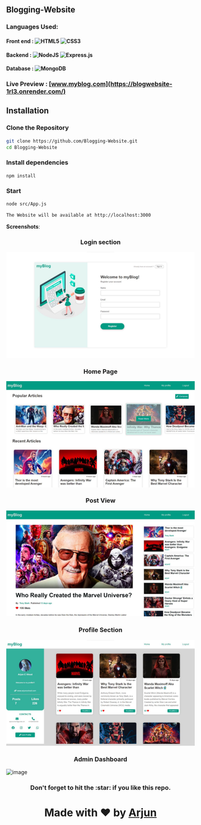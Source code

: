 
## Blogging-Website
### Languages Used:
#### Front end : ![HTML5](https://img.shields.io/badge/html5-%23E34F26.svg?style=flat&logo=html5&logoColor=white) ![CSS3](https://img.shields.io/badge/css3-%231572B6.svg?style=flat&logo=css3&logoColor=white) 
#### Backend : ![NodeJS](https://img.shields.io/badge/node.js-6DA55F?style=flat&logo=node.js&logoColor=white) ![Express.js](https://img.shields.io/badge/express.js-%23404d59.svg?style=flat&logo=express&logoColor=%2361DAFB)
#### Database : ![MongoDB](https://img.shields.io/badge/MongoDB-%234ea94b.svg?style=flat&logo=mongodb&logoColor=white) <br />
### Live Preview : [www.myblog.com](https://blogwebsite-1rl3.onrender.com/)
## Installation

### Clone the Repository

```bash
git clone https://github.com/Blogging-Website.git
cd Blogging-Website
```
### Install dependencies
```console 
npm install
```
### Start
```console
node src/App.js
```
```sh
The Website will be available at http://localhost:3000
```
 **Screenshots**: 

<h3 align="center"> Login section</h3>
<img src="SH4.jpg">
<h3 align="center"> Home Page</h3>
<img src="SH2.jpg">
<h3 align="center"> Post View</h3>
<img src="SH1.jpg">
<h3 align="center"> Profile Section</h3>
<img src="SH3.jpg">
<h3 align="center"> Admin Dashboard </h3>

![image](https://github.com/arjuncvinod/Blogging-Website/assets/68469520/4c9f0f3c-3ac7-43e9-9854-d671f237c795)

<h3  align="center" > Don't forget to hit the :star: if you like this repo. </h3>
<h1 align="center"> Made with ❤️ by <a href="https://arjuncvinod.github.io">Arjun</a> </h1>
